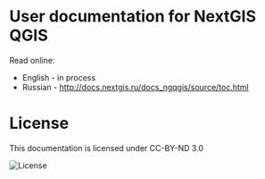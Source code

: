 # User documentation for NextGIS QGIS

Read online:
* English - in process
* Russian - http://docs.nextgis.ru/docs_ngqgis/source/toc.html

# License
 
This documentation is licensed under CC-BY-ND 3.0

![License](https://img.shields.io/badge/License-CC%E2%80%94BY%E2%80%94ND%203.0-green.svg?maxAge=2592000)
